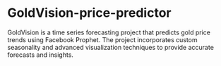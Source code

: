 # GoldVision-price-predictor
GoldVision is a time series forecasting project that predicts gold price trends using Facebook Prophet. The project incorporates custom seasonality and advanced visualization techniques to provide accurate forecasts and insights.
